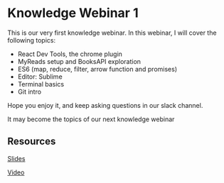 # Knowledge Webinar 1

This is our very first knowledge webinar. In this webinar, I will cover the following topics:

-   React Dev Tools, the chrome plugin
-   MyReads setup and BooksAPI exploration
-   ES6 (map, reduce, filter, arrow function and promises)
-   Editor: Sublime
-   Terminal basics
-   Git intro

Hope you enjoy it, and keep asking questions in our slack channel.

It may become the topics of our next knowledge webinar

## Resources

[Slides](https://tianyuanc.github.io/knowledge-652-1/#0)

[Video](https://youtu.be/NjgyenpVnw0?t=21)
